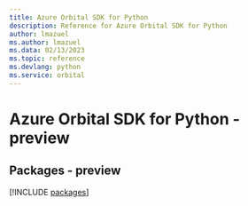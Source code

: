 ```yaml
---
title: Azure Orbital SDK for Python
description: Reference for Azure Orbital SDK for Python
author: lmazuel
ms.author: lmazuel
ms.data: 02/13/2023
ms.topic: reference
ms.devlang: python
ms.service: orbital
---
```

# Azure Orbital SDK for Python - preview
## Packages - preview
[!INCLUDE [packages](orbital-index.md)]